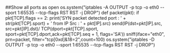 
##Show all ports as open
os.system("iptables -A OUTPUT -p tcp -o eth0 --sport 1:65535 --tcp-flags RST RST -j DROP")
def packet(pkt):
    if pkt[TCP].flags == 2:
        print('SYN packet detected port : ' + str(pkt[TCP].sport) + 
        ' from IP Src : ' + pkt[IP].src)
        send(IP(dst=pkt[IP].src, src=pkt[IP].dst)/
        TCP(dport=pkt[TCP].sport, sport=pkt[TCP].dport,ack=pkt[TCP].seq + 1,
        flags='SA'))
sniff(iface="eth0", prn=packet, filter="tcp[0xd]&18=2",count=100)
os.system("iptables -D OUTPUT -p tcp -o eth0 --sport 1:65535 --tcp-flags RST RST -j DROP")

